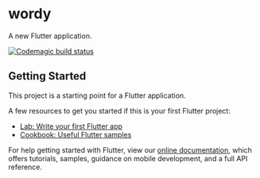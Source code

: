 # wordy

A new Flutter application.

[![Codemagic build status](https://api.codemagic.io/apps/5e09defd54c6da1b6e2c3718/5e09defd54c6da1b6e2c3717/status_badge.svg)](https://codemagic.io/apps/5e09defd54c6da1b6e2c3718/5e09defd54c6da1b6e2c3717/latest_build)

## Getting Started

This project is a starting point for a Flutter application.

A few resources to get you started if this is your first Flutter project:

- [Lab: Write your first Flutter app](https://flutter.dev/docs/get-started/codelab)
- [Cookbook: Useful Flutter samples](https://flutter.dev/docs/cookbook)

For help getting started with Flutter, view our
[online documentation](https://flutter.dev/docs), which offers tutorials,
samples, guidance on mobile development, and a full API reference.
